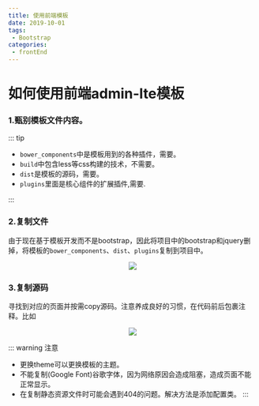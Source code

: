 ```yaml
---
title: 使用前端模板  
date: 2019-10-01
tags:
 - Bootstrap   
categories: 
 - frontEnd
---
```


# 如何使用前端admin-lte模板
### 1.甄别模板文件内容。

::: tip 
- `bower_components`中是模板用到的各种插件，需要。
- `build`中包含less等css构建的技术，不需要。
- `dist`是模板的源码，需要。
- `plugins`里面是核心组件的扩展插件,需要.

:::
### 2.复制文件
由于现在基于模板开发而不是bootstrap，因此将项目中的bootstrap和jquery删掉，将模板的`bower_components`、`dist`、`plugins`复制到项目中。

<div align="center">
<img src="http://ww1.sinaimg.cn/large/007Rnr4nly1g82nvvxol7j307w053mx1.jpg">
</div>

### 3.复制源码
寻找到对应的页面并按需copy源码。注意养成良好的习惯，在代码前后包裹注释。比如

<div align="center">
<img src="http://ww1.sinaimg.cn/large/007Rnr4nly1g82ob8uftrj308x042glx.jpg">
</div>

::: warning 注意
  - 更换theme可以更换模板的主题。
  - 不能复制(Google Font)谷歌字体，因为网络原因会造成阻塞，造成页面不能正常显示。
  - 在复制静态资源文件时可能会遇到404的问题。解决方法是添加配置类。
:::
